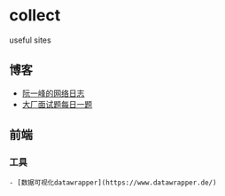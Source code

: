# collect
useful sites

## 博客
  - [阮一峰的网络日志](https://www.ruanyifeng.com/blog/)
  - [大厂面试题每日一题](https://q.shanyue.tech/)

## 前端
  ###  工具
    - [数据可视化datawrapper](https://www.datawrapper.de/)
